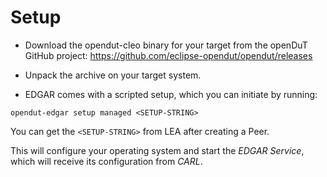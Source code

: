 # Setup

- Download the opendut-cleo binary for your target from the openDuT GitHub project: https://github.com/eclipse-opendut/opendut/releases
- Unpack the archive on your target system.

- EDGAR comes with a scripted setup, which you can initiate by running:  
```shell
opendut-edgar setup managed <SETUP-STRING>
```  
You can get the `<SETUP-STRING>` from LEA after creating a Peer.

This will configure your operating system and start the *EDGAR Service*, which will receive its configuration from *CARL*.
